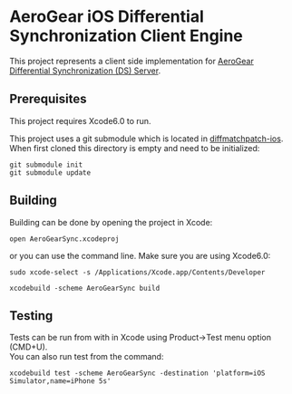 # AeroGear iOS Differential Synchronization Client Engine
This project represents a client side implementation for [AeroGear Differential 
Synchronization (DS) Server](https://github.com/danbev/aerogear-sync-server/tree/differential-synchronization).

## Prerequisites 
This project requires Xcode6.0 to run.

This project uses a git submodule which is located in [diffmatchpatch-ios](./diffmatchpatch-ios). When first cloned 
this directory is empty and need to be initialized:

    git submodule init
    git submodule update


## Building

Building can be done by opening the project in Xcode:

    open AeroGearSync.xcodeproj

or you can use the command line.
Make sure you are using Xcode6.0: 

    sudo xcode-select -s /Applications/Xcode.app/Contents/Developer

    xcodebuild -scheme AeroGearSync build

## Testing
Tests can be run from with in Xcode using Product->Test menu option (CMD+U).  
You can also run test from the command:

    xcodebuild test -scheme AeroGearSync -destination 'platform=iOS Simulator,name=iPhone 5s'






    

